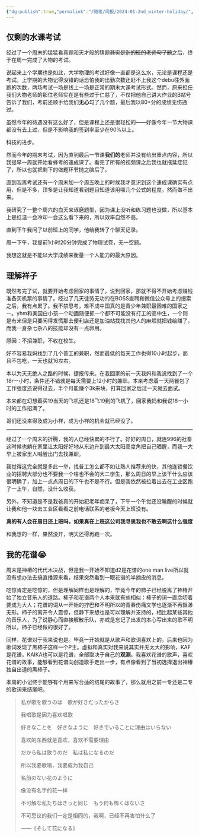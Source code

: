 ```yaml
---
{"dg-publish":true,"permalink":"/随笔/周报/2024-01-2nd_winter-holiday/","title":"码凌书片·三·遭罪的寒假","tags":["周报"],"created":"2024-01-12 18:00"}
---
```



## 仅剩的水课考试

经过了一个周末的猛猛看真题和天才般的猜题~~其实是别的班的老师勾了题~~之后，终于在周一完成了大物的考试。

说起来上个学期也是如此，大学物理的考试好像一直都是这么水，无论是课程还是考试。上学期的大物记得没错的话恐怕我的出勤次数还赶不上我这个debu往外面跑的次数，两场考试一场是线上一场是正常的期末大课考试形式。然而，原来担任我们大物老师的那位老师实在是有些过于仁慈了，不仅把他自己讲大作业的B站号告诉了我们，考前还顺手给我们**无心**勾了几个题，最后我以80+分的成绩无伤通过。

虽然今年的待遇没有这么好了，但是课程上还是很轻松的——好像今年一节大物课都没有去上过，但是不影响我的签到率至少在90%以上。

科技的进步。

然而今年的期末考试，因为直到最后一节课**我们的**老师并没有给出重点内容，所以我提早一周就开始看蜂考的速成课了。看完了所有的视频课之后我也就拖延症犯了，所以也就把剩下的做题环节抛之脑后了。

直到我离考试还有一个周末加一个周五晚上的时候我才意识到这个速成课确实有点用，但是不多，顶多是让我知道看到题目知道该用哪几个公式的程度。然而做不出来。

我研究了一整个周六的白天来琢磨题型，因为课上没听和练习题也没做，所以基本上是红温一会冷却一会这么看下来的，所以效率自然不高。

直到下午我问了以前班上的同学，他给我转了个聊天记录。

周一下午，我提前1小时20分钟完成了物理试卷，无一空题。

我想这就是不能以大学成绩来衡量一个人能力的最大原因。

## 理解祥子

既然考完了试，就要开始考虑回家的事情了。说到回家，那就不得不开始考虑赚钱准备买机票的事情了。经过了几天徒劳无功的在BOSS直聘和微信公众号上的搜索之后，我有点累了。我不禁思考，难不成中国真的是青少年兼职最困难的国家之一。yhm和美国白小孩一个动画随便抓一个都不可能没有打工的高中生，一个则是有米但是只要闲得发慌那去便利店还是加油站找找其他人的麻烦就把钱给赚了，而我一身杂七杂八的技能却没有一点卵用。

原因：不招兼职，不收在校生。

好不容易我妈找到了几个普工的兼职，然而最低的每天工作也得10小时起步，而且不包吃，一天也就16左右。

本以为天无绝人之路的时候，捷报传来。在我回家的前一天我妈和我说找到了一个18r一小时，条件还不错就是每天需要上12小时的兼职。本来考虑着一天两餐包了工作强度还说得过去，半个月能赚个3k来块，打算回家之后过一天就去面试。

本来都在幻想着买19当天的飞机还是18飞19到的飞机了，回家我妈和我说18一小时的工作招满了。

哥们还没来得及成为小祥，成为小祥的机会就已经没了。

---

经过了一个周末的折腾，我的人已经快累的不行了。好好的周日，就连996的社畜这时候也躺在家里让太阳好好地从东边升到最大太阳高度角把自己晒醒，而我一大早上被家里人喊醒出门去找兼职。

我觉得这完全就是多此一举，找普工怎么都不如让熟人推荐来的快，其他连锁餐饮业的招聘大部分也不要我一个啥也不会的大二学生，那么周日的早上该干什么应该很明确了，加上一点点周日的下午也不是不行。但是我依然被拉着出去在工业区跑了一上午，自然，没什么收获。

另外，不知道是不是我爸真的开始犯老年痴呆了，下午一个午觉还没睡醒的时候就让我和他一块去工业区看看之前电话联系的老板今天上班没有。

**真的有人会在周日还上班吗，如果真在上班这公司我寻思我也不敢去啊这什么强度**

和我想的一样，果然没开，明天还得再跑一次。

## 我的花谱😭

周末是神椿的代代木决战，但是我一开始不知道d2是花谱的one man live所以就没有想办法去搞直播源来看，结果突然看到一眼花谱的半摘皮的消息。

吃惊肯定是吃惊的，但是理解同样也是理解的，毕竟今年的柿子已经脱离了神椿开始了独立音乐人的道路。柿子和花谱两个人本来就有些相似：柿子的词一直念叨着要成为大人；花谱的词从一开始的拧巴和不明所以的青春伤痛文学也逐渐不再飘渺无形。柿子的离开令人震惊，但静下来想也是可以理解并支持的，相比起某些其他的音乐人，为了说静心而直接解散乐队，亦或是忘记了出发的本心写出来的歌不明所以，柿子已经做的很好了。

同样，花谱对于我来说也是。毕竟一开始就是从歌声和歌词喜欢上的，后来也因为歌词发现了黑柿子这样一个P主。虚拟和真实对我来说其实并无太大的影响，KAF是花谱，KAIKA也可以是花谱，全部取决于自己的**观测**。我喜欢花谱的歌声，喜欢花谱的故事，能够看到花谱向创造歌手走出一步，有点像看到了当初选择退出神椿独自出道的黑柿子。

本周的小记终于能够有个用来写合适的结尾的故事了，那么就用之前一专还是二专的歌词来结尾吧。

> 私が歌を歌うのは　歌が好きだったからさ  
> 
> 我唱歌是因为喜欢唱歌  
> 
> 好きなことを　好きなように　好きでいることに理由はいらない  
> 
> 喜欢的东西就是喜欢，喜欢不需要理由  
> 
> だから私は歌うのだ　私は私になるのだ  
> 
> 所以我要歌唱，我要成为我自己  
> 
> 名前のない花のように  
> 
> 像没有名字的花一样  
> 
> 不可解な私たちはきっと同じ　もう何も怖くはないさ  
> 
> 不可思议的我们一定是相同的，我啊，已经不再害怕什么了  
> 
> ——《そして花になる》
